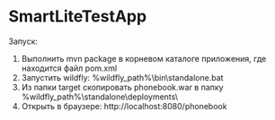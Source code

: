 # SmartLiteTestApp

Запуск:
1. Выполнить mvn package в корневом каталоге приложения, где находится файл pom.xml
2. Запустить wildfly: %wildfly_path%\bin\standalone.bat 
3. Из папки target скопировать phonebook.war в папку %wildfly_path%\standalone\deployments\
4. Открыть в браузере: http://localhost:8080/phonebook
